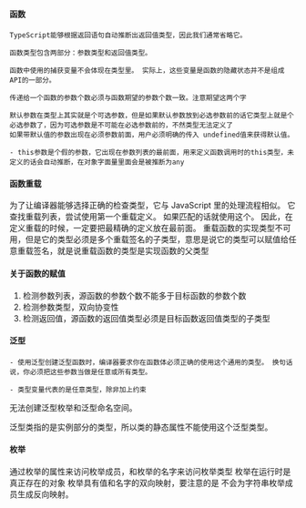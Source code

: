 #### 函数

    TypeScript能够根据返回语句自动推断出返回值类型，因此我们通常省略它。

    函数类型包含两部分：参数类型和返回值类型。

    函数中使用的捕获变量不会体现在类型里。 实际上，这些变量是函数的隐藏状态并不是组成API的一部分。

    传递给一个函数的参数个数必须与函数期望的参数个数一致。注意期望这两个字

    默认参数在类型上其实就是个可选参数，但是如果默认参数放到必选参数前的话它类型上就是个必选参数了，因为可选参数是不可能在必选参数前的，不然类型无法定义了
    如果带默认值的参数出现在必须参数前面，用户必须明确的传入 undefined值来获得默认值。

    - this参数是个假的参数，它出现在参数列表的最前面，用来定义函数调用时的this类型，未定义的话会自动推断，在对象字面量里面会是被推断为any

#### 函数重载

为了让编译器能够选择正确的检查类型，它与 JavaScript 里的处理流程相似。 它查找重载列表，尝试使用第一个重载定义。 如果匹配的话就使用这个。 因此，在定义重载的时候，一定要把最精确的定义放在最前面。
重载函数的实现类型不可用，但是它的类型必须是多个重载签名的子类型，意思是说它的类型可以赋值给任意重载签名，就是说重载函数的类型是实现函数的父类型

#### 关于函数的赋值

1. 检测参数列表，源函数的参数个数不能多于目标函数的参数个数
2. 检测参数类型，双向协变性
3. 检测返回值，源函数的返回值类型必须是目标函数返回值类型的子类型

#### 泛型

    - 使用泛型创建泛型函数时，编译器要求你在函数体必须正确的使用这个通用的类型。 换句话说，你必须把这些参数当做是任意或所有类型。

    - 类型变量代表的是任意类型，除非加上约束

无法创建泛型枚举和泛型命名空间。

泛型类指的是实例部分的类型，所以类的静态属性不能使用这个泛型类型。

#### 枚举

通过枚举的属性来访问枚举成员，和枚举的名字来访问枚举类型
枚举在运行时是真正存在的对象
枚举具有值和名字的双向映射，要注意的是 不会为字符串枚举成员生成反向映射。
